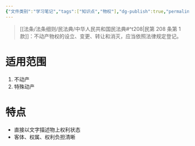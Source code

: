 ```yaml
---
{"文件类别":"学习笔记","tags":["知识点","物权"],"dg-publish":true,"permalink":"/学习笔记studyup/物权法学/登记/","dgPassFrontmatter":true,"created":"2024-11-01T09:10:47.620+08:00","updated":"2024-11-15T08:10:14.149+08:00"}
---
```


> [[法条/法条细则/民法典/中华人民共和国民法典#^t208\|民第 208 条第 1 款]]：不动产物权的设立、变更、转让和消灭，应当依照法律规定登记。
# 适用范围
1. 不动产
2. 特殊动产
# 特点
- 直接以文字描述物上权利状态
- 客体、权属、权利负担清晰